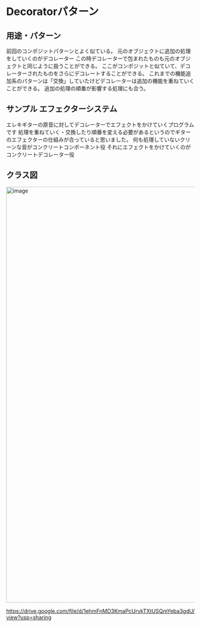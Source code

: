 # Decoratorパターン
## 用途・パターン
前回のコンポジットパターンとよく似ている。
元のオブジェクトに追加の処理をしていくのがデコレーター
この時デコレーターで包まれたものも元のオブジェクトと同じように扱うことができる。
ここがコンポジットと似ていて、デコレーターされたものをさらにデコレートすることができる。
これまでの機能追加系のパターンは「交換」していたけどデコレーターは追加の機能を重ねていくことができる。
追加の処理の順番が影響する処理にも合う。

## サンプル エフェクターシステム
エレキギターの原音に対してデコレーターでエフェクトをかけていくプログラムです
処理を重ねていく・交換したり順番を変える必要があるというのでギターのエフェクターの仕組みが合っていると思いました。
何も処理していないクリーンな音がコンクリートコンポーネント役
それにエフェクトをかけていくのがコンクリートデコレーター役

## クラス図

[<img width="1113" alt="image" src="https://github.com/user-attachments/assets/08b13d17-6630-427c-be2b-132c0c618d1c" />
](https://try.ruby-lang.org/)

https://drive.google.com/file/d/1ehmFnMD3KmaPcUrvkTXtUSQmYeba3gdU/view?usp=sharing
